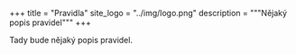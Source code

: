 +++
title = "Pravidla"
site_logo = "../img/logo.png"
description = """Nějaký popis pravidel"""
+++

Tady bude nějaký popis pravidel.
